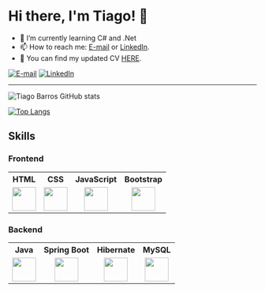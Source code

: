 <h1  > Hi there, I'm Tiago! 👋 </h1>

- 🌱 I’m currently learning C# and .Net
- 📫 How to reach me: [E-mail](tjscp25barros@hotmail.com) or [LinkedIn](https://www.linkedin.com/in/tiago-barros-blowtorch/).
- 📖 You can find my updated CV [HERE](https://drive.google.com/file/d/1ZFzmH_hN9JRgLZ2DvcHdTIsAnMzbWr4s/view?usp=sharing).

[![E-mail](https://img.shields.io/badge/Microsoft_Outlook-0078D4?style=for-the-badge&logo=microsoft-outlook&logoColor=white)](tjscp25barros@hotmail.com)
[![LinkedIn](https://img.shields.io/badge/LinkedIn-0077B5?style=for-the-badge&logo=linkedin&logoColor=white)](https://www.linkedin.com/in/tiago-barros-blowtorch/)

---
![Tiago Barros GitHub stats](https://github-readme-stats.vercel.app/api?username=TiagoBarros25&show_icons=true&theme=radical)

[![Top Langs](https://github-readme-stats.vercel.app/api/top-langs/?username=TiagoBarros25&layout=compact)](https://github.com/anuraghazra/github-readme-stats)


<h2> Skills </h2>

<table style width=60%> <h3> Frontend </h3>

  <tr >
    <th style="text-align:center">HTML</th>
    <th style="text-align:center">CSS</th>
    <th style="text-align:center">JavaScript</th>
    <th style="text-align:center">Bootstrap</th>
  </tr>
  <td style="text-align: center;">
    <img style="width:48px;height:48px;" src = "https://camo.githubusercontent.com/c61346fb6ea6a25b03315c7a3655fdf3f0368efed773cc2cf393b3ff26a4a8d2/68747470733a2f2f63646e2e776f726c64766563746f726c6f676f2e636f6d2f6c6f676f732f68746d6c2d312e737667"></img>
    </td>
    <td style="text-align: center;">
    <img style = "width:48px;height:48px;" src = "https://camo.githubusercontent.com/44657d3342ffef7953bc3d23301e40e6845ad7dd86e55c2aba0fe29c819160d7/68747470733a2f2f7365656b6c6f676f2e636f6d2f696d616765732f432f6373732d332d6c6f676f2d303233433141373137312d7365656b6c6f676f2e636f6d2e706e67"></img>
    </td>
    <td style="text-align: center;">
    <img style="width:48px;height:48px;"  src = "https://camo.githubusercontent.com/19c442403fb0e923bbc655300a74ce3175f68171d9331aa9fd1d4e6b9a84977c/68747470733a2f2f75706c6f61642e77696b696d656469612e6f72672f77696b6970656469612f636f6d6d6f6e732f392f39392f556e6f6666696369616c5f4a6176615363726970745f6c6f676f5f322e737667"></img>
    </td>
    <td style="text-align: center;">
    <img style="width:48px;height:48px;" src = "https://camo.githubusercontent.com/e76db96833cc2ba21cac7145b4446a5673a4e70026e0b215ab48b21ad9532648/68747470733a2f2f75706c6f61642e77696b696d656469612e6f72672f77696b6970656469612f636f6d6d6f6e732f622f62322f426f6f7473747261705f6c6f676f2e737667"></img>
  </td>
  
</table>

<table style width=60%> <h3> Backend </h3>

  <tr >
    <th style="text-align:center">Java</th>
    <th style="text-align:center">Spring Boot</th>
    <th style="text-align:center">Hibernate</th>
    <th style="text-align:center">MySQL</th>
  </tr>
  <td style="text-align: center;">
    <img style="width:48px;height:48px;" src = "https://camo.githubusercontent.com/271221a72e004076eb76ea9c0a6e8814816b52c7518efe4030ad43a48209ebff/68747470733a2f2f7777772e7376677265706f2e636f6d2f73686f772f3330333338382f6a6176612d342d6c6f676f2e737667"></img>
    </td>
    <td style="text-align: center;">
    <img style = "width:48px;height:48px;" src = "https://camo.githubusercontent.com/47a5fba066515dfabafa707a3fc4f4e40134c3daee46ad19c9910afd6bdd9e2e/68747470733a2f2f7365656b6c6f676f2e636f6d2f696d616765732f532f737072696e672d6c6f676f2d394132424337384141462d7365656b6c6f676f2e636f6d2e706e67"></img>
    </td>
    <td style="text-align: center;">
    <img style="width:48px;height:48px;"  src = "https://camo.githubusercontent.com/a12a7e36dc77d2f57cf91afa412bfb90fee353421a310bd4886fea3ee370aa5a/68747470733a2f2f7365656b6c6f676f2e636f6d2f696d616765732f482f68696265726e6174652d6c6f676f2d384339354337354132342d7365656b6c6f676f2e636f6d2e706e67"></img>
    </td>
    <td style="text-align: center;">
    <img style="width:48px;height:48px;" src = "https://camo.githubusercontent.com/0c889b0167635d05531c355ef22c0ac5d28169dbf180e4a76797f76ea7920380/68747470733a2f2f7777772e766563746f726c6f676f2e7a6f6e652f6c6f676f732f6d7973716c2f6d7973716c2d6f6666696369616c2e737667"></img>
  </td>
</table>
